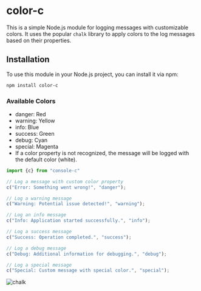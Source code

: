 # color-c

This is a simple Node.js module for logging messages with customizable colors. It uses the popular `chalk` library to apply colors to the log messages based on their properties.

## Installation

To use this module in your Node.js project, you can install it via npm:

```bash
npm install color-c
```
### Available Colors
- danger: Red
- warning: Yellow
- info: Blue
- success: Green
- debug: Cyan
- special: Magenta
- If a color property is not recognized, the message will be logged with the default color (white).
  
```javascript
import {c} from "console-c"

// Log a message with custom color property
c("Error: Something went wrong!", "danger");

// Log a warning message
c("Warning: Potential issue detected!", "warning");

// Log an info message
c("Info: Application started successfully.", "info");

// Log a success message
c("Success: Operation completed.", "success");

// Log a debug message
c("Debug: Additional information for debugging.", "debug");

// Log a special message
c("Special: Custom message with special color.", "special");

```
![chalk](https://github.com/Shushant-Priyadarshi/color-c/assets/148479955/57c9110b-e903-4411-8d23-5542bb92bf92)


